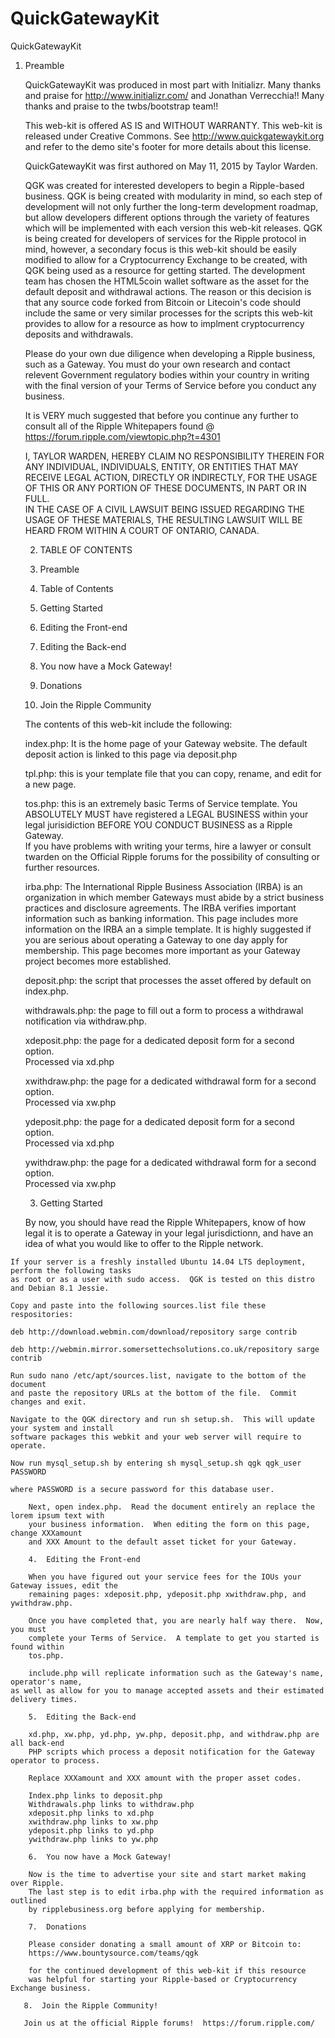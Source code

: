 # QuickGatewayKit

QuickGatewayKit

  1.  Preamble

        QuickGatewayKit was produced in most part with Initializr.
        Many thanks and praise for http://www.initializr.com/ and Jonathan Verrecchia!!
        Many thanks and praise to the twbs/bootstrap team!!
        
        This web-kit is offered AS IS and WITHOUT WARRANTY.
        This web-kit is released under Creative Commons.  See http://www.quickgatewaykit.org
        and refer to the demo site's footer for more details about this license.
        
        QuickGatewayKit was first authored on May 11, 2015 by Taylor Warden.
        
        QGK was created for interested developers to begin a Ripple-based business. 
        QGK is being created with modularity in mind, so each step of development will
        not only further the long-term development roadmap, but allow developers different
        options through the variety of features which will be implemented with each version 
        this web-kit releases.  QGK is being created for developers of services for the Ripple
        protocol in mind, however, a secondary focus is this web-kit should be easily modified
        to allow for a Cryptocurrency Exchange to be created, with QGK being used as a resource
        for getting started.  The development team has chosen the HTML5coin wallet software as 
        the  asset for the default deposit and withdrawal actions.  The reason or this decision
        is that any source code forked from Bitcoin or Litecoin's code should include the same
        or very similar processes for the scripts this web-kit provides to allow for a resource
        as how to implment cryptocurrency deposits and withdrawals.
        
        Please do your own due diligence when developing a Ripple business, such as 
        a Gateway.  You must do your own research and contact relevent Government
        regulatory bodies within your country in writing with the final version of 
        your Terms of Service before you conduct any business.
        
        It is VERY much suggested that before you continue any further to consult all of
        the Ripple Whitepapers found @ https://forum.ripple.com/viewtopic.php?t=4301
        
        I, TAYLOR WARDEN, HEREBY CLAIM NO RESPONSIBILITY THEREIN FOR ANY INDIVIDUAL, 
        INDIVIDUALS, ENTITY, OR ENTITIES THAT MAY RECEIVE LEGAL ACTION, DIRECTLY OR INDIRECTLY,
        FOR THE USAGE OF THIS OR ANY PORTION OF THESE DOCUMENTS, IN PART OR IN FULL.  
        IN THE CASE OF A CIVIL LAWSUIT BEING ISSUED REGARDING THE USAGE OF THESE MATERIALS,
        THE RESULTING LAWSUIT WILL BE HEARD FROM WITHIN A COURT OF ONTARIO, CANADA.
        
        2. TABLE OF CONTENTS
        
        1.  Preamble
        2.  Table of Contents
        3.  Getting Started
        4.  Editing the Front-end
        5.  Editing the Back-end
        6.  You now have a Mock Gateway!  
        7.  Donations
        8.  Join the Ripple Community
        
        The contents of this web-kit include the following:
        
        index.php:  It is the home page of your Gateway website.  The default 
        deposit action is linked to this page via deposit.php
        
        tpl.php:  this is your template file that you can copy, rename, and 
        edit for a new page.
        
        tos.php:  this is an extremely basic Terms of Service template.  You 
        ABSOLUTELY MUST have registered a LEGAL BUSINESS within your legal 
        jurisidiction BEFORE YOU CONDUCT BUSINESS as a Ripple Gateway.  
        If you have problems with writing your terms, hire a lawyer or 
        consult twarden on the Official Ripple forums for the possibility of
	consulting or further resources.
        
        irba.php:  The International Ripple Business Association (IRBA) is 
        an organization in which member Gateways must abide by a strict 
        business practices and disclosure agreements.  The IRBA verifies 
        important information such as banking information.  This page includes
        more information on the IRBA an a simple template.  It is highly suggested
        if you are serious about operating a Gateway to one day apply for membership.
        This page becomes more important as your Gateway project becomes more established.
        
        deposit.php:  the script that processes the asset offered by default on index.php.
        
        withdrawals.php:  the page to fill out a form to process a withdrawal notification 
        via withdraw.php.
        
        xdeposit.php:  the page for a dedicated deposit form for a second option.  
        Processed via xd.php
        
        xwithdraw.php:  the page for a dedicated withdrawal form for a second option.  
        Processed via xw.php
        
        ydeposit.php:  the page for a dedicated deposit form for a second option.  
        Processed via xd.php
        
        ywithdraw.php:  the page for a dedicated withdrawal form for a second option.  
        Processed via xw.php
        
        3.  Getting Started
        
        By now, you should have read the Ripple Whitepapers, know of how legal it 
        is to operate a Gateway in your legal jurisdictionn, and have an idea of
        what you would like to offer to the Ripple network.
        
	If your server is a freshly installed Ubuntu 14.04 LTS deployment, perform the following tasks
	as root or as a user with sudo access.  QGK is tested on this distro and Debian 8.1 Jessie.

	Copy and paste into the following sources.list file these respositories:

	deb http://download.webmin.com/download/repository sarge contrib 
	
	deb http://webmin.mirror.somersettechsolutions.co.uk/repository sarge contrib

	Run sudo nano /etc/apt/sources.list, navigate to the bottom of the document
	and paste the repository URLs at the bottom of the file.  Commit changes and exit.

	Navigate to the QGK directory and run sh setup.sh.  This will update your system and install
	software packages this webkit and your web server will require to operate.  
	
	Now run mysql_setup.sh by entering sh mysql_setup.sh qgk qgk_user PASSWORD 
	
	where PASSWORD is a secure password for this database user.

        Next, open index.php.  Read the document entirely an replace the lorem ipsum text with
        your business information.  When editing the form on this page, change XXXamount
        and XXX Amount to the default asset ticket for your Gateway.
        
        4.  Editing the Front-end
        
        When you have figured out your service fees for the IOUs your Gateway issues, edit the 
        remaining pages: xdeposit.php, ydeposit.php xwithdraw.php, and ywithdraw.php.
        
        Once you have completed that, you are nearly half way there.  Now, you must
        complete your Terms of Service.  A template to get you started is found within
        tos.php.
 
        include.php will replicate information such as the Gateway's name, operator's name,
	as well as allow for you to manage accepted assets and their estimated delivery times.

        5.  Editing the Back-end
        
        xd.php, xw.php, yd.php, yw.php, deposit.php, and withdraw.php are all back-end
        PHP scripts which process a deposit notification for the Gateway operator to process.
       
        Replace XXXamount and XXX amount with the proper asset codes.
        
        Index.php links to deposit.php
        Withdrawals.php links to withdraw.php
        xdeposit.php links to xd.php
        xwithdraw.php links to xw.php
        ydeposit.php links to yd.php
        ywithdraw.php links to yw.php
        
        6.  You now have a Mock Gateway!  
        
        Now is the time to advertise your site and start market making over Ripple.
        The last step is to edit irba.php with the required information as outlined 
        by ripplebusiness.org before applying for membership.
        
        7.  Donations
        
        Please consider donating a small amount of XRP or Bitcoin to:
        https://www.bountysource.com/teams/qgk
        
        for the continued development of this web-kit if this resource 
        was helpful for starting your Ripple-based or Cryptocurrency Exchange business.
       
       8.  Join the Ripple Community!
       
       Join us at the official Ripple forums!  https://forum.ripple.com/
